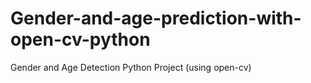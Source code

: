 # Gender-and-age-prediction-with-open-cv-python
Gender and Age Detection Python Project (using open-cv)
